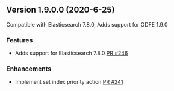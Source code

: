 
## Version 1.9.0.0 (2020-6-25)

Compatible with Elasticsearch 7.8.0, Adds support for ODFE 1.9.0

### Features
* Adds support for Elasticsearch 7.8.0 [PR #246](https://github.com/opendistro-for-elasticsearch/index-management/pull/246)

### Enhancements
* Implement set index priority action [PR #241](https://github.com/opendistro-for-elasticsearch/index-management/pull/241)


